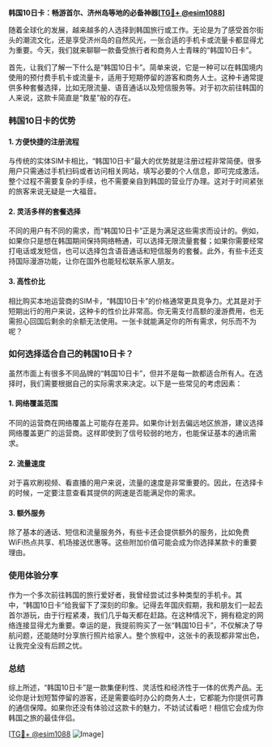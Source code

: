 **韩国10日卡：畅游首尔、济州岛等地的必备神器[[TG💪+ @esim1088](https://t.me/s/esim1088)]**

随着全球化的发展，越来越多的人选择到韩国旅行或工作。无论是为了感受首尔街头的潮流文化，还是享受济州岛的自然风光，一张合适的手机卡或流量卡都显得尤为重要。今天，我们就来聊聊一款备受旅行者和商务人士青睐的“韩国10日卡”。

首先，让我们了解一下什么是“韩国10日卡”。简单来说，它是一种可以在韩国境内使用的预付费手机卡或流量卡，适用于短期停留的游客和商务人士。这种卡通常提供多种套餐选择，比如无限流量、语音通话以及短信服务等。对于初次前往韩国的人来说，这款卡简直是“救星”般的存在。

### 韩国10日卡的优势

#### 1. **方便快捷的注册流程**
与传统的实体SIM卡相比，“韩国10日卡”最大的优势就是注册过程非常简便。很多用户只需通过手机扫码或者访问相关网站，填写必要的个人信息，即可完成激活。整个过程不需要复杂的手续，也不需要亲自到韩国的营业厅办理。这对于时间紧张的旅客来说无疑是一大福音。

#### 2. **灵活多样的套餐选择**
不同的用户有不同的需求，而“韩国10日卡”正是为满足这些需求而设计的。例如，如果你只是想在韩国期间保持网络畅通，可以选择无限流量套餐；如果你需要经常打电话或发短信，也可以选择包含语音通话和短信服务的套餐。此外，有些卡还支持国际漫游功能，让你在国外也能轻松联系家人朋友。

#### 3. **高性价比**
相比购买本地运营商的SIM卡，“韩国10日卡”的价格通常更具竞争力。尤其是对于短期出行的用户来说，这种卡的性价比非常高。你无需支付高额的漫游费用，也无需担心回国后剩余的余额无法使用。一张卡就能满足你的所有需求，何乐而不为呢？

### 如何选择适合自己的韩国10日卡？

虽然市面上有很多不同品牌的“韩国10日卡”，但并不是每一款都适合所有人。在选择时，我们需要根据自己的实际需求来决定。以下是一些常见的考虑因素：

#### 1. **网络覆盖范围**
不同的运营商在网络覆盖上可能存在差异。如果你计划去偏远地区旅游，建议选择网络覆盖更广的运营商。这样即使到了信号较弱的地方，也能保证基本的通讯需求。

#### 2. **流量速度**
对于喜欢刷视频、看直播的用户来说，流量的速度是非常重要的。因此，在选择卡的时候，一定要注意查看其提供的网速是否能满足你的需求。

#### 3. **额外服务**
除了基本的通话、短信和流量服务外，有些卡还会提供额外的服务，比如免费WiFi热点共享、机场接送优惠等。这些附加价值可能会成为你选择某款卡的重要理由。

### 使用体验分享

作为一个多次前往韩国的旅行爱好者，我曾经尝试过多种类型的手机卡。其中，“韩国10日卡”给我留下了深刻的印象。记得去年国庆假期，我和朋友们一起去首尔游玩，由于行程紧凑，我们几乎每天都在赶路。在这种情况下，拥有稳定的网络连接显得尤为重要。幸运的是，我提前购买了一张“韩国10日卡”，不仅解决了导航问题，还能随时分享旅行照片给家人。整个旅程中，这张卡的表现都非常出色，让我完全没有后顾之忧。

### 总结

综上所述，“韩国10日卡”是一款集便利性、灵活性和经济性于一体的优秀产品。无论你是计划短暂停留的游客，还是需要临时办公的商务人士，它都能为你提供可靠的通信保障。如果你还没有体验过这款卡的魅力，不妨试试看吧！相信它会成为你韩国之旅的最佳伴侣。

[[TG💪+ @esim1088](https://t.me/s/esim1088) ![Image](https://i.postimg.cc/4NQfJmqS/Snipaste-2025-05-13-00-14-12.png)]